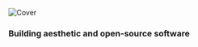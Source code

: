 ![Cover](https://github.com/bit-shift-studios/.github/assets/70282966/7483d138-b80c-4e0e-b113-0890a15d3a63)

### Building aesthetic and open-source software
